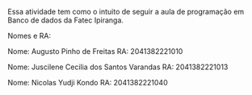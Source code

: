 Essa atividade tem como o intuito de seguir a aula de programação em Banco de dados da Fatec Ipiranga.

Nomes e RA:

Nome: Augusto Pinho de Freitas 
RA: 2041382221010

Nome: Juscilene Cecilia dos Santos Varandas
RA: 2041382221013

Nome: Nicolas Yudji Kondo
RA: 2041382221040
